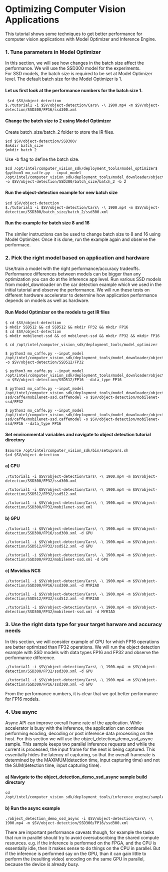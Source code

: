 # Optimizing Computer Vision Applications
This tutorial shows some techniques to get better performance for computer vision applications with Model Optimizer and Inference Engine. 


### 1. Tune parameters in Model Optimizer
In this section, we will see how changes in the batch size affect the performance. We will use the SSD300 model for the experiments.  
For SSD models, the batch size is required to be set at Model Optimizer level. The default batch size for the Model Optimizer is 1. 

#### Let us first look at the performance numbers for the batch size 1. 

	 $cd $SV/object-detection
	$./tutorial1 -i $SV/object-detection/Cars\ -\ 1900.mp4 -m $SV/object-detection/SSD300/FP16/ssd300.xml


#### Change the batch size to 2 using Model Optimizer
 Create batch_size/batch_2 folder to store the IR files. 
 
 	$cd $SV/object-detection/SSD300/
 	$mkdir batch_size
	$mkdir batch_2
	
Use -b flag to define the batch size.

	$cd /opt/intel/computer_vision_sdk/deployment_tools/model_optimizer$  
	$python3 mo_caffe.py --input_model /opt/intel/computer_vision_sdk/deployment_tools/model_downloader/object_detection/common/ssd/300/caffe/ssd300.caffemodel -o $SV/object-detection/SSD300/batch_size/batch_2 -b 2

#### Run the object-detection example for new batch size

	$cd $SV/object-detection
	$./tutorial1 -i $SV/object-detection/Cars\ -\ 1900.mp4 -m $SV/object-detection/SSD300/batch_size/batch_2/ssd300.xml

#### Run the example for batch size 8 and 16
The similer instructions can be used to change batch size to 8 and 16 using Model Optimizer. Once it is done, run the example again and observe the performace. 


### 2. Pick the right model based on application and hardware
Use/train a model with the right performance/accuracy tradeoffs. Performance differences between models can be bigger than any optimization you can do at the inference app level.
Run various SSD models from model_downloader on the car detection example which we used in the initial tutorial and observe the performance. We will run these tests on different hardware accelerator to determine how application performance depends on models as well as hardware. 

#### Run Model Optimizer on the models to get IR files
	$ cd $SV/object-detection
	$ mkdir SSD512 && cd SSD512 && mkdir FP32 && mkdir FP16 
	$ cd $SV/object-detection
	$ mkdir mobilenet-ssd && cd mobilenet-ssd && mkdir FP32 && mkdir FP16 
	
	$ cd /opt/intel/computer_vision_sdk/deployment_tools/model_optimizer
	
	$ python3 mo_caffe.py --input_model /opt/intel/computer_vision_sdk/deployment_tools/model_downloader/object_detection/common/ssd/512/caffe/ssd512.caffemodel -o $SV/object-detection/SSD512/FP32
	
	$ python3 mo_caffe.py --input_model /opt/intel/computer_vision_sdk/deployment_tools/model_downloader/object_detection/common/ssd/512/caffe/ssd512.caffemodel -o $SV/object-detection/SSD512/FP16 --data_type FP16
	
	$ python3 mo_caffe.py --input_model /opt/intel/computer_vision_sdk/deployment_tools/model_downloader/object_detection/common/mobilenet-ssd/caffe/mobilenet-ssd.caffemodel -o $SV/object-detection/mobilenet-ssd/FP32
	
	$ python3 mo_caffe.py --input_model /opt/intel/computer_vision_sdk/deployment_tools/model_downloader/object_detection/common/mobilenet-ssd/caffe/mobilenet-ssd.caffemodel -o $SV/object-detection/mobilenet-ssd/FP16 --data_type FP16
		
#### Set environmental variables and navigate to object detection tutorial directory

	$source /opt/intel/computer_vision_sdk/bin/setupvars.sh
	$cd $SV/object-detection

#### a) CPU
 
 	./tutorial1 -i $SV/object-detection/Cars\ -\ 1900.mp4 -m $SV/object-detection/SSD300/FP32/ssd300.xml
	
	./tutorial1 -i $SV/object-detection/Cars\ -\ 1900.mp4 -m $SV/object-detection/SSD512/FP32/ssd512.xml
	
	./tutorial1 -i $SV/object-detection/Cars\ -\ 1900.mp4 -m $SV/object-detection/SSD300/FP32/mobilenet-ssd.xml

#### b) GPU
 
 	./tutorial1 -i $SV/object-detection/Cars\ -\ 1900.mp4 -m $SV/object-detection/SSD300/FP16/ssd300.xml -d GPU
	
	./tutorial1 -i $SV/object-detection/Cars\ -\ 1900.mp4 -m $SV/object-detection/SSD512/FP32/ssd512.xml -d GPU
	
	./tutorial1 -i $SV/object-detection/Cars\ -\ 1900.mp4 -m $SV/object-detection/SSD300/FP32/mobilenet-ssd.xml -d GPU


#### c) Movidius NCS

	./tutorial1 -i $SV/object-detection/Cars\ -\ 1900.mp4 -m $SV/object-detection/SSD300/FP16/ssd300.xml -d MYRIAD
	
	./tutorial1 -i $SV/object-detection/Cars\ -\ 1900.mp4 -m $SV/object-detection/SSD512/FP32/ssd512.xml -d MYRIAD
			
	./tutorial1 -i $SV/object-detection/Cars\ -\ 1900.mp4 -m $SV/object-detection/SSD300/FP32/mobilenet-ssd.xml -d MYRIAD

### 3. Use the right data type for your target harware and accuracy needs
In this section, we will consider example of GPU for which FP16 operations are better optimized than FP32 operations. We will run the object detection example with SSD models with data types FP16 and FP32 and observe the performance difference. 

	./tutorial1 -i $SV/object-detection/Cars\ -\ 1900.mp4 -m $SV/object-detection/SSD300/FP32/ssd300.xml -d GPU 
	
	./tutorial1 -i $SV/object-detection/Cars\ -\ 1900.mp4 -m $SV/object-detection/SSD300/FP16/ssd300.xml -d GPU

From the performance numbers, it is clear that we got better performance for FP16 models. 


### 4. Use async
Async API can improve overall frame rate of the application. While accelerator is busy with the inference, the application can continue performing ecoding, decoding or post inference data processing on the host. For this section we will use the object_detection_demo_ssd_async sample. This sample keeps two parallel inference requests and while the current is processed, the input frame for the next is being captured. This essentially hides the latency of capturing, so that the overall framerate is determined by the MAXIMUM(detection time, input capturing time) and not the SUM(detection time, input capturing time).
#### a) Navigate to the object_detection_demo_ssd_async sample build directory

    cd /opt/intel/computer_vision_sdk/deployment_tools/inference_engine/samples/build/intel64/Release
    
#### b) Run the async example

    ./object_detection_demo_ssd_async -i $SV/object-detection/Cars\ -\ 1900.mp4 -m $SV/object-detection/SSD300/FP16/ssd300.xml

There are important performance caveats though, for example the tasks that run in parallel should try to avoid oversubscribing the shared compute resources. e.g. if the inference is performed on the FPGA, and the CPU is essentially idle, then it makes sense to do things on the CPU in parallel. But if the inference is performed say on the GPU, than it can gain little to perform the (resulting video) encoding on the same GPU in parallel, because the device is already busy.





